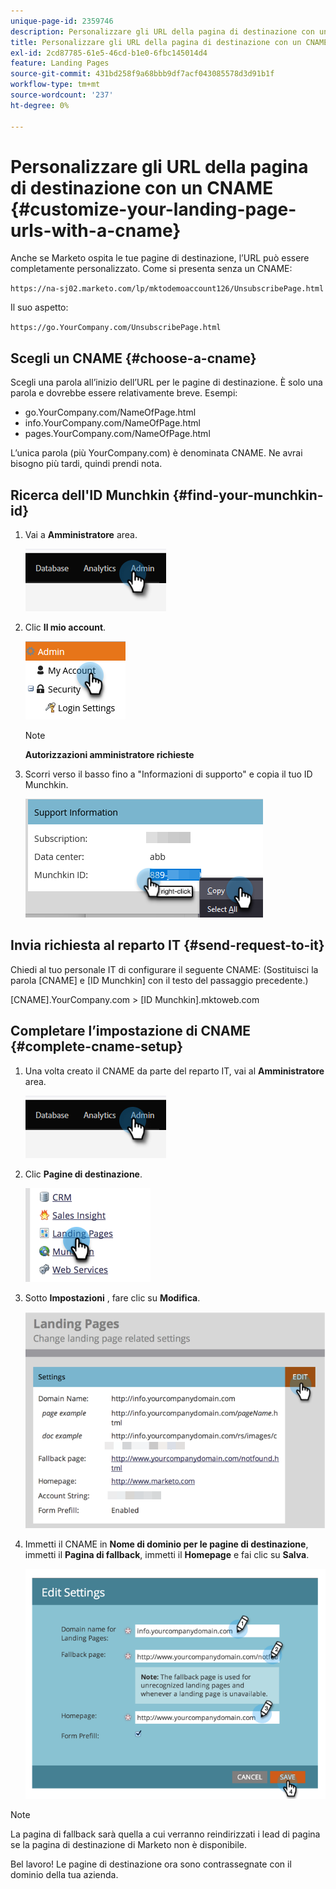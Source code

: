 ```yaml
---
unique-page-id: 2359746
description: Personalizzare gli URL della pagina di destinazione con un CNAME - Documentazione di Marketo - Documentazione del prodotto
title: Personalizzare gli URL della pagina di destinazione con un CNAME
exl-id: 2cd87785-61e5-46cd-b1e0-6fbc145014d4
feature: Landing Pages
source-git-commit: 431bd258f9a68bbb9df7acf043085578d3d91b1f
workflow-type: tm+mt
source-wordcount: '237'
ht-degree: 0%

---
```


# Personalizzare gli URL della pagina di destinazione con un CNAME {#customize-your-landing-page-urls-with-a-cname}

Anche se Marketo ospita le tue pagine di destinazione, l’URL può essere completamente personalizzato. Come si presenta senza un CNAME:

`https://na-sj02.marketo.com/lp/mktodemoaccount126/UnsubscribePage.html`

Il suo aspetto:

`https://go.YourCompany.com/UnsubscribePage.html`

## Scegli un CNAME {#choose-a-cname}

Scegli una parola all’inizio dell’URL per le pagine di destinazione. È solo una parola e dovrebbe essere relativamente breve. Esempi:

* go.YourCompany.com/NameOfPage.html
* info.YourCompany.com/NameOfPage.html
* pages.YourCompany.com/NameOfPage.html

L’unica parola (più YourCompany.com) è denominata CNAME. Ne avrai bisogno più tardi, quindi prendi nota.

## Ricerca dell&#39;ID Munchkin {#find-your-munchkin-id}

1. Vai a **Amministratore** area.

   ![](assets/customize-your-landing-page-urls-with-a-cname-1.png)

1. Clic **Il mio account**.

   ![](assets/customize-your-landing-page-urls-with-a-cname-2.png)

   >[!NOTE]
   >
   >**Autorizzazioni amministratore richieste**

1. Scorri verso il basso fino a &quot;Informazioni di supporto&quot; e copia il tuo ID Munchkin.

   ![](assets/customize-your-landing-page-urls-with-a-cname-3.png)

## Invia richiesta al reparto IT {#send-request-to-it}

Chiedi al tuo personale IT di configurare il seguente CNAME: (Sostituisci la parola [CNAME] e [ID Munchkin] con il testo del passaggio precedente.)

[CNAME].YourCompany.com > [ID Munchkin].mktoweb.com

## Completare l’impostazione di CNAME {#complete-cname-setup}

1. Una volta creato il CNAME da parte del reparto IT, vai al **Amministratore** area.

   ![](assets/customize-your-landing-page-urls-with-a-cname-4.png)

1. Clic **Pagine di destinazione**.

   ![](assets/customize-your-landing-page-urls-with-a-cname-5.png)

1. Sotto **Impostazioni** , fare clic su **Modifica**.

   ![](assets/customize-your-landing-page-urls-with-a-cname-6.png)

1. Immetti il CNAME in **Nome di dominio per le pagine di destinazione**, immetti il **Pagina di fallback**, immetti il **Homepage** e fai clic su **Salva**.

   ![](assets/customize-your-landing-page-urls-with-a-cname-7.png)

>[!NOTE]
>
>La pagina di fallback sarà quella a cui verranno reindirizzati i lead di pagina se la pagina di destinazione di Marketo non è disponibile.

Bel lavoro! Le pagine di destinazione ora sono contrassegnate con il dominio della tua azienda.
